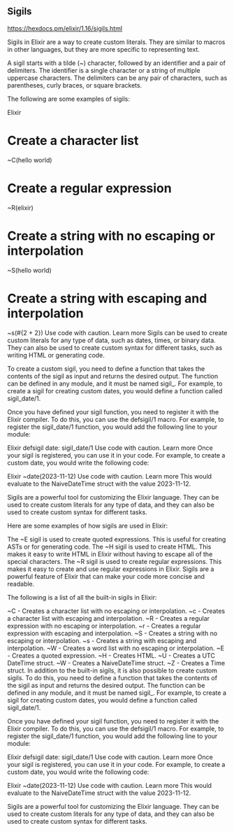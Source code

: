 ## Sigils
https://hexdocs.pm/elixir/1.16/sigils.html

Sigils in Elixir are a way to create custom literals. They are similar to macros in other languages, but they are more specific to representing text.

A sigil starts with a tilde (~) character, followed by an identifier and a pair of delimiters. The identifier is a single character or a string of multiple uppercase characters. The delimiters can be any pair of characters, such as parentheses, curly braces, or square brackets.

The following are some examples of sigils:

Elixir
# Create a character list
~C(hello world)

# Create a regular expression
~R(elixir)

# Create a string with no escaping or interpolation
~S(hello world)

# Create a string with escaping and interpolation
~s(#{2 + 2})
Use code with caution. Learn more
Sigils can be used to create custom literals for any type of data, such as dates, times, or binary data. They can also be used to create custom syntax for different tasks, such as writing HTML or generating code.

To create a custom sigil, you need to define a function that takes the contents of the sigil as input and returns the desired output. The function can be defined in any module, and it must be named sigil_<identifier>. For example, to create a sigil for creating custom dates, you would define a function called sigil_date/1.

Once you have defined your sigil function, you need to register it with the Elixir compiler. To do this, you can use the defsigil/1 macro. For example, to register the sigil_date/1 function, you would add the following line to your module:

Elixir
defsigil date: sigil_date/1
Use code with caution. Learn more
Once your sigil is registered, you can use it in your code. For example, to create a custom date, you would write the following code:

Elixir
~date(2023-11-12)
Use code with caution. Learn more
This would evaluate to the NaiveDateTime struct with the value 2023-11-12.

Sigils are a powerful tool for customizing the Elixir language. They can be used to create custom literals for any type of data, and they can also be used to create custom syntax for different tasks.

Here are some examples of how sigils are used in Elixir:

The ~E sigil is used to create quoted expressions. This is useful for creating ASTs or for generating code.
The ~H sigil is used to create HTML. This makes it easy to write HTML in Elixir without having to escape all of the special characters.
The ~R sigil is used to create regular expressions. This makes it easy to create and use regular expressions in Elixir.
Sigils are a powerful feature of Elixir that can make your code more concise and readable.


The following is a list of all the built-in sigils in Elixir:

~C - Creates a character list with no escaping or interpolation.
~c - Creates a character list with escaping and interpolation.
~R - Creates a regular expression with no escaping or interpolation.
~r - Creates a regular expression with escaping and interpolation.
~S - Creates a string with no escaping or interpolation.
~s - Creates a string with escaping and interpolation.
~W - Creates a word list with no escaping or interpolation.
~E - Creates a quoted expression.
~H - Creates HTML.
~U - Creates a UTC DateTime struct.
~W - Creates a NaiveDateTime struct.
~Z - Creates a Time struct.
In addition to the built-in sigils, it is also possible to create custom sigils. To do this, you need to define a function that takes the contents of the sigil as input and returns the desired output. The function can be defined in any module, and it must be named sigil_<identifier>. For example, to create a sigil for creating custom dates, you would define a function called sigil_date/1.

Once you have defined your sigil function, you need to register it with the Elixir compiler. To do this, you can use the defsigil/1 macro. For example, to register the sigil_date/1 function, you would add the following line to your module:

Elixir
defsigil date: sigil_date/1
Use code with caution. Learn more
Once your sigil is registered, you can use it in your code. For example, to create a custom date, you would write the following code:

Elixir
~date(2023-11-12)
Use code with caution. Learn more
This would evaluate to the NaiveDateTime struct with the value 2023-11-12.

Sigils are a powerful tool for customizing the Elixir language. They can be used to create custom literals for any type of data, and they can also be used to create custom syntax for different tasks.


